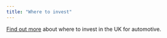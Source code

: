 ```yaml
---
title: "Where to invest"
---
```

[Find out more](/int/industries/automotive/automotive-in-the-uk/) about where to invest in the UK for automotive.